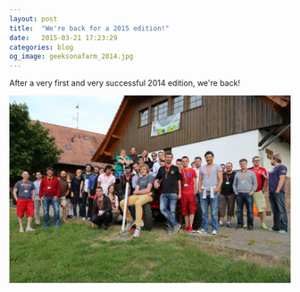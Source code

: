```yaml
---
layout: post
title:  "We're back for a 2015 edition!"
date:   2015-03-21 17:23:29
categories: blog
og_image: geeksonafarm_2014.jpg
---
```


After a very first and very successful 2014 edition, we're back!

<img src="/img/geeksonafarm_2014.jpg" alt="Geeks on a Farm 2014 Cover Photo" class="img-responsive" />
